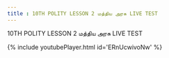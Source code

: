 ```yaml
---
title : 10TH POLITY LESSON 2 மத்திய அரசு LIVE TEST
---
```


10TH POLITY LESSON 2 மத்திய அரசு LIVE TEST



{% include youtubePlayer.html id='ERnUcwivoNw' %}
